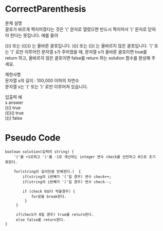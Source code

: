 # CorrectParenthesis
문제 설명  
괄호가 바르게 짝지어졌다는 것은 '(' 문자로 열렸으면 반드시 짝지어서 ')' 문자로 닫혀야 한다는 뜻입니다. 예를 들어  

()() 또는 (())() 는 올바른 괄호입니다.
)()( 또는 (()( 는 올바르지 않은 괄호입니다.
'(' 또는 ')' 로만 이루어진 문자열 s가 주어졌을 때, 문자열 s가 올바른 괄호이면 true를 return 하고, 올바르지 않은 괄호이면 false를 return 하는 solution 함수를 완성해 주세요.  

제한사항  
문자열 s의 길이 : 100,000 이하의 자연수  
문자열 s는 '(' 또는 ')' 로만 이루어져 있습니다.  

입출력 예   
s   answer  
()()    true  
(())()    true    
)()(    false  

# Pseudo Code 

    boolean solution(입력의 string) {  
        '('를 +1로하고 ')'를 -1로 계산하는 integer 변수 check를 선언하고 0으로 초기화한다.
  
        for(string의 길이만큼 반복한다.)  {
            if(string의 i번째가 '('일 경우) 변수 check++;
            if(string의 i번째가 ')'일 경우) 변수 check--;
            
            if (check 0보다 작을경우) {
                for문을 break한다.
             }     
         }
         
         if(check가 0일 경우) true를 return한다.
         else false를 return한다.
    }


